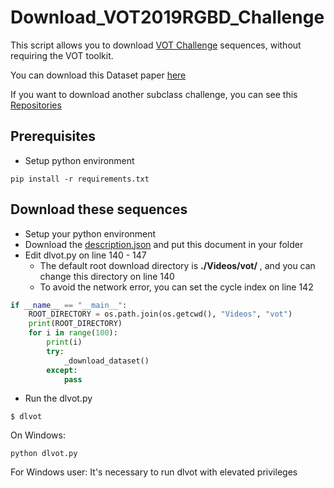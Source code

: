 # Download_VOT2019RGBD_Challenge

This script allows you to download [VOT Challenge](http://votchallenge.net/)
sequences, without requiring the VOT toolkit.

You can download this Dataset paper [here](https://arxiv.org/pdf/1907.00618.pdf)

If you want to download another subclass challenge, you can see this [Repositories](<https://github.com/brobeson/dlvot>)

## Prerequisites 

- Setup python environment

```
pip install -r requirements.txt
```

## Download these sequences

- Setup your python environment
- Download the [description.json](http://data.votchallenge.net/vot2019/rgbd/description.json) and put this document in your folder
- Edit dlvot.py on line 140 - 147
  - The default root download directory is **./Videos/vot/** , and you can change this directory on line 140
  - To avoid the network error, you can set the cycle index on line 142

```python
if __name__ == "__main__":
    ROOT_DIRECTORY = os.path.join(os.getcwd(), "Videos", "vot")
    print(ROOT_DIRECTORY)
    for i in range(100):
        print(i)
        try:
            _download_dataset()
        except:
            pass
```

- Run the dlvot.py

```
$ dlvot
```

On Windows:

```
python dlvot.py
```

For Windows user: It's necessary to run dlvot with elevated privileges
